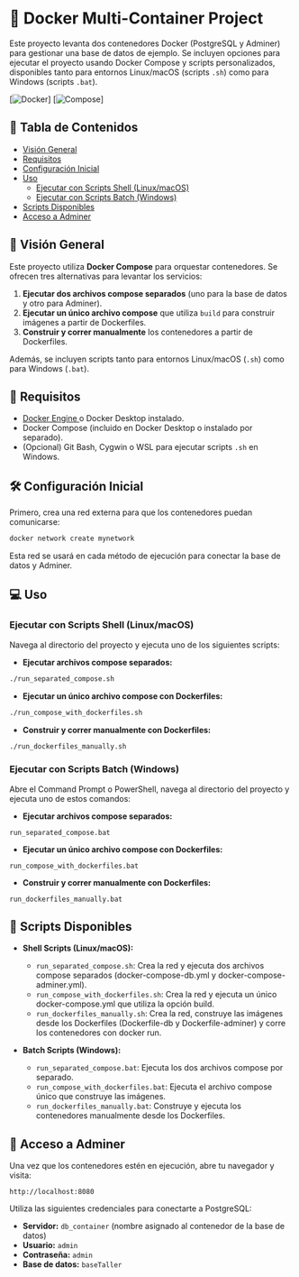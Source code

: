 # 🚀 Docker Multi-Container Project

Este proyecto levanta dos contenedores Docker (PostgreSQL y Adminer) para gestionar una base de datos de ejemplo. Se incluyen opciones para ejecutar el proyecto usando Docker Compose y scripts personalizados, disponibles tanto para entornos Linux/macOS (scripts `.sh`) como para Windows (scripts `.bat`).

[![Docker](https://img.shields.io/badge/Docker-CE-blue?logo=docker&style=flat-square)] [![Compose](https://img.shields.io/badge/Docker%20Compose-v3.1-blue?logo=docker&style=flat-square)]

## 📑 Tabla de Contenidos

- [Visión General](##visión-general)
- [Requisitos](##requisitos)
- [Configuración Inicial](##configuración-inicial)
- [Uso](##uso)
  - [Ejecutar con Scripts Shell (Linux/macOS)](#ejecutar-con-scripts-shell-linuxmacos)
  - [Ejecutar con Scripts Batch (Windows)](#ejecutar-con-scripts-batch-windows)
- [Scripts Disponibles](##scripts-disponibles)
- [Acceso a Adminer](##acceso-a-adminer)


## 🌟 Visión General

Este proyecto utiliza **Docker Compose** para orquestar contenedores. Se ofrecen tres alternativas para levantar los servicios:

1. **Ejecutar dos archivos compose separados** (uno para la base de datos y otro para Adminer).
2. **Ejecutar un único archivo compose** que utiliza `build` para construir imágenes a partir de Dockerfiles.
3. **Construir y correr manualmente** los contenedores a partir de Dockerfiles.

Además, se incluyen scripts tanto para entornos Linux/macOS (`.sh`) como para Windows (`.bat`).

## 🔧 Requisitos

- [Docker Engine ](https://docs.docker.com/engine/) o Docker Desktop instalado.
- Docker Compose (incluido en Docker Desktop o instalado por separado).
- (Opcional) Git Bash, Cygwin o WSL para ejecutar scripts `.sh` en Windows.

## 🛠 Configuración Inicial

Primero, crea una red externa para que los contenedores puedan comunicarse:

```sh
docker network create mynetwork
```

Esta red se usará en cada método de ejecución para conectar la base de datos y Adminer.

## 💻 Uso

### Ejecutar con Scripts Shell (Linux/macOS)

Navega al directorio del proyecto y ejecuta uno de los siguientes scripts:

- **Ejecutar archivos compose separados:**

```sh
./run_separated_compose.sh
```

- **Ejecutar un único archivo compose con Dockerfiles:**

```sh
./run_compose_with_dockerfiles.sh
```

- **Construir y correr manualmente con Dockerfiles:**

```sh
./run_dockerfiles_manually.sh
```


### Ejecutar con Scripts Batch (Windows)

Abre el Command Prompt o PowerShell, navega al directorio del proyecto y ejecuta uno de estos comandos:

- **Ejecutar archivos compose separados:**

```batch
run_separated_compose.bat
```

- **Ejecutar un único archivo compose con Dockerfiles:**

```batch
run_compose_with_dockerfiles.bat
```

- **Construir y correr manualmente con Dockerfiles:**

```batch
run_dockerfiles_manually.bat
```

## 📜 Scripts Disponibles

- **Shell Scripts (Linux/macOS):**
  - `run_separated_compose.sh`: Crea la red y ejecuta dos archivos compose separados (docker-compose-db.yml y docker-compose-adminer.yml).
  - `run_compose_with_dockerfiles.sh`: Crea la red y ejecuta un único docker-compose.yml que utiliza la opción build.
  - `run_dockerfiles_manually.sh`: Crea la red, construye las imágenes desde los Dockerfiles (Dockerfile-db y Dockerfile-adminer) y corre los contenedores con docker run.

- **Batch Scripts (Windows):**
  - `run_separated_compose.bat`: Ejecuta los dos archivos compose por separado.
  - `run_compose_with_dockerfiles.bat`: Ejecuta el archivo compose único que construye las imágenes.
  - `run_dockerfiles_manually.bat`: Construye y ejecuta los contenedores manualmente desde los Dockerfiles.

## 🔑 Acceso a Adminer

Una vez que los contenedores estén en ejecución, abre tu navegador y visita:

```
http://localhost:8080
```

Utiliza las siguientes credenciales para conectarte a PostgreSQL:

- **Servidor:** `db_container` (nombre asignado al contenedor de la base de datos)
- **Usuario:** `admin`
- **Contraseña:** `admin`
- **Base de datos:** `baseTaller`

